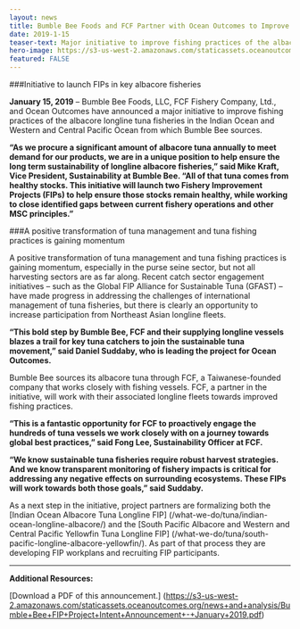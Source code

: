 ```yaml
---
layout: news
title: Bumble Bee Foods and FCF Partner with Ocean Outcomes to Improve Longline Tuna Fisheries
date: 2019-1-15
teaser-text: Major initiative to improve fishing practices of the albacore longline tuna fisheries in the Indian Ocean and Western and Central Pacific Ocean now underway.
hero-image: https://s3-us-west-2.amazonaws.com/staticassets.oceanoutcomes.org/hero+photos/indian-ocean-longline-albacore-hero.jpg
featured: FALSE
---
```

###Initiative to launch FIPs in key albacore fisheries

**January 15, 2019** – Bumble Bee Foods, LLC, FCF Fishery Company, Ltd., and Ocean Outcomes have announced a major initiative to improve fishing practices of the albacore longline tuna fisheries in the Indian Ocean and Western and Central Pacific Ocean from which Bumble Bee sources.

**“As we procure a significant amount of albacore tuna annually to meet demand for our products, we are in a unique position to help ensure the long term sustainability of longline albacore fisheries,” said Mike Kraft, Vice President, Sustainability at Bumble Bee. “All of that tuna comes from healthy stocks. This initiative will launch two Fishery Improvement Projects (FIPs) to help ensure those stocks remain healthy, while working to close identified gaps between current fishery operations and other MSC principles.”**

###A positive transformation of tuna management and tuna fishing practices is gaining momentum

A positive transformation of tuna management and tuna fishing practices is gaining momentum, especially in the purse seine sector, but not all harvesting sectors are as far along. Recent catch sector engagement initiatives – such as the Global FIP Alliance for Sustainable Tuna (GFAST) – have made progress in addressing the challenges of international management of tuna fisheries, but there is clearly an opportunity to increase participation from Northeast Asian longline fleets.

**“This bold step by Bumble Bee, FCF and their supplying longline vessels blazes a trail for key tuna catchers to join the sustainable tuna movement,” said Daniel Suddaby, who is leading the project for Ocean Outcomes.**

Bumble Bee sources its albacore tuna through FCF, a Taiwanese-founded company that works closely with fishing vessels. FCF, a partner in the initiative, will work with their associated longline fleets towards improved fishing practices.

**“This is a fantastic opportunity for FCF to proactively engage the hundreds of tuna vessels we work closely with on a journey towards global best practices,” said Fong Lee, Sustainability Officer at FCF.**

**“We know sustainable tuna fisheries require robust harvest strategies. And we know transparent monitoring of fishery impacts is critical for addressing any negative effects on surrounding ecosystems. These FIPs will work towards both those goals,” said Suddaby.**

As a next step in the initiative, project partners are formalizing both the [Indian Ocean Albacore Tuna Longline FIP] (/what-we-do/tuna/indian-ocean-longline-albacore/) and the [South Pacific Albacore and Western and Central Pacific Yellowfin Tuna Longline FIP] (/what-we-do/tuna/south-pacific-longline-albacore-yellowfin/). As part of that process they are developing FIP workplans and recruiting FIP participants.

----

**Additional Resources:**

[Download a PDF of this announcement.] (https://s3-us-west-2.amazonaws.com/staticassets.oceanoutcomes.org/news+and+analysis/Bumble+Bee+FIP+Project+Intent+Announcement+-+January+2019.pdf)
